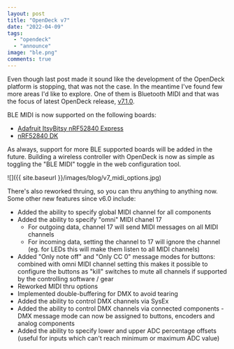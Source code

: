 ```yaml
---
layout: post
title: "OpenDeck v7"
date: "2022-04-09"
tags: 
  - "opendeck"
  - "announce"
image: "ble.png"
comments: true
---
```


Even though last post made it sound like the development of the OpenDeck platform is stopping, that was not the case. In the meantime I've found few more areas I'd like to explore. One of them is Bluetooth MIDI and that was the focus of latest OpenDeck release, [v7.1.0](https://github.com/shanteacontrols/OpenDeck/releases/tag/v7.1.0).

BLE MIDI is now supported on the following boards:

* [Adafruit ItsyBitsy nRF52840 Express](https://www.adafruit.com/product/4481)
* [nRF52840 DK](https://www.nordicsemi.com/Products/Development-hardware/nrf52840-dk)

As always, support for more BLE supported boards will be added in the future. Building a wireless controller with OpenDeck is now as simple as toggling the "BLE MIDI" toggle in the web configuration tool.

![]({{ site.baseurl }}/images/blog/v7_midi_options.jpg)

There's also reworked thruing, so you can thru anything to anything now. Some other new features since v6.0 include:

* Added the ability to specify global MIDI channel for all components
* Added the ability to specify "omni" MIDI chanel 17
  * For outgoing data, channel 17 will send MIDI messages on all MIDI channels
  * For incoming data, setting the channel to 17 will ignore the channel (eg. for LEDs this will make them listen to all MIDI channels)
* Added "Only note off" and "Only CC 0" message modes for buttons: combined with omni MIDI channel setting this makes it possible to configure the buttons as "kill" switches to mute all channels if supported by the controlling software / gear
* Reworked MIDI thru options
* Implemented double-buffering for DMX to avoid tearing
* Added the ability to control DMX channels via SysEx
* Added the ability to control DMX channels via connected components - DMX message mode can now be assigned to buttons, encoders and analog components
* Added the ability to specify lower and upper ADC percentage offsets (useful for inputs which can't reach minimum or maximum ADC value)